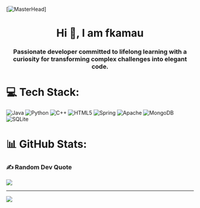 [![MasterHead](https://static.wixstatic.com/media/32ba91_e60a49c85b8f42cf8c884317ffc1f08d~mv2.gif)] 

<h1 align="center">Hi 👋, I am fkamau</h1>
<h3 align="center">Passionate developer committed to lifelong learning with a curiosity for transforming complex challenges into elegant code.</h3>

# 💻 Tech Stack:
![Java](https://img.shields.io/badge/java-%23ED8B00.svg?style=plastic&logo=openjdk&logoColor=white) ![Python](https://img.shields.io/badge/python-3670A0?style=plastic&logo=python&logoColor=ffdd54) ![C++](https://img.shields.io/badge/c++-%2300599C.svg?style=plastic&logo=c%2B%2B&logoColor=white) ![HTML5](https://img.shields.io/badge/html5-%23E34F26.svg?style=plastic&logo=html5&logoColor=white) ![Spring](https://img.shields.io/badge/spring-%236DB33F.svg?style=plastic&logo=spring&logoColor=white) ![Apache](https://img.shields.io/badge/apache-%23D42029.svg?style=plastic&logo=apache&logoColor=white) ![MongoDB](https://img.shields.io/badge/MongoDB-%234ea94b.svg?style=plastic&logo=mongodb&logoColor=white) ![SQLite](https://img.shields.io/badge/sqlite-%2307405e.svg?style=plastic&logo=sqlite&logoColor=white)
# 📊 GitHub Stats:
<!--![](https://github-readme-stats.vercel.app/api?username=fkamau1&theme=dark&hide_border=true&include_all_commits=true&count_private=true)<br/> -->
<!--![](https://github-readme-streak-stats.herokuapp.com/?user=fkamau1&theme=dark&hide_border=true)<br/> -->
<!--![](https://github-readme-stats.vercel.app/api/top-langs/?username=fkamau1&theme=dark&hide_border=true&include_all_commits=true&count_private=true&layout=compact) -->

### ✍️ Random Dev Quote
![](https://quotes-github-readme.vercel.app/api?type=horizontal&theme=radical)

---
[![](https://visitcount.itsvg.in/api?id=fkamau1&icon=0&color=0)](https://visitcount.itsvg.in)
